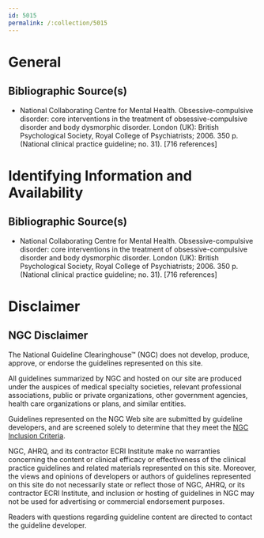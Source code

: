 ```yaml
---
id: 5015
permalink: /:collection/5015
---
```


# General

## Bibliographic Source(s)

- National Collaborating Centre for Mental Health. Obsessive-compulsive disorder: core interventions in the treatment of obsessive-compulsive disorder and body dysmorphic disorder. London (UK): British Psychological Society, Royal College of Psychiatrists; 2006. 350 p. (National clinical practice guideline; no. 31). [716 references]

# Identifying Information and Availability

## Bibliographic Source(s)

- National Collaborating Centre for Mental Health. Obsessive-compulsive disorder: core interventions in the treatment of obsessive-compulsive disorder and body dysmorphic disorder. London (UK): British Psychological Society, Royal College of Psychiatrists; 2006. 350 p. (National clinical practice guideline; no. 31). [716 references]

# Disclaimer

## NGC Disclaimer

The National Guideline Clearinghouse™ (NGC) does not develop, produce, approve, or endorse the guidelines represented on this site.

All guidelines summarized by NGC and hosted on our site are produced under the auspices of medical specialty societies, relevant professional associations, public or private organizations, other government agencies, health care organizations or plans, and similar entities.

Guidelines represented on the NGC Web site are submitted by guideline developers, and are screened solely to determine that they meet the [NGC Inclusion Criteria](/help-and-about/summaries/inclusion-criteria).

NGC, AHRQ, and its contractor ECRI Institute make no warranties concerning the content or clinical efficacy or effectiveness of the clinical practice guidelines and related materials represented on this site. Moreover, the views and opinions of developers or authors of guidelines represented on this site do not necessarily state or reflect those of NGC, AHRQ, or its contractor ECRI Institute, and inclusion or hosting of guidelines in NGC may not be used for advertising or commercial endorsement purposes.

Readers with questions regarding guideline content are directed to contact the guideline developer.

